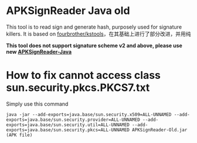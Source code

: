 # APKSignReader Java old

This tool is to read sign and generate hash, purposely used for signature killers. It is based on [fourbrother/kstools](https://github.com/fourbrother/kstools)，在其基础上进行了部分改进，并用纯 

**This tool does not support signature scheme v2 and above, please use new [APKSignReader-Java](https://github.com/AndnixSH/APKSignReader-Java)**

# How to fix cannot access class sun.security.pkcs.PKCS7.txt

Simply use this command

`java -jar --add-exports=java.base/sun.security.x509=ALL-UNNAMED --add-exports=java.base/sun.security.provider=ALL-UNNAMED --add-exports=java.base/sun.security.util=ALL-UNNAMED --add-exports=java.base/sun.security.pkcs=ALL-UNNAMED APKSignReader-Old.jar (APK file)`
